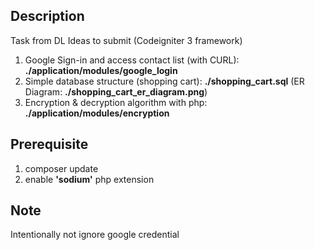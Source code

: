## Description
Task from DL Ideas to submit
(Codeigniter 3 framework)
1. Google Sign-in and access contact list (with CURL): __./application/modules/google_login__  
2. Simple database structure (shopping cart): __./shopping_cart.sql__ (ER Diagram: __./shopping_cart_er_diagram.png__)  
3. Encryption & decryption algorithm with php: __./application/modules/encryption__  

## Prerequisite
1. composer update  
2. enable __'sodium'__ php extension

## Note
Intentionally not ignore google credential